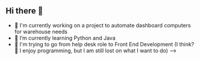 ## Hi there 👋

- 🔭 I'm currently working on a project to automate dashboard computers for warehouse needs
- 🌱 I’m currently learning Python and Java
- 🧠 I'm trying to go from help desk role to Front End Development (I think? 💭 I enjoy programming, but I am still  lost on what I want to do)
-->
